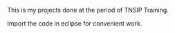 This is my projects done at the period of TNSIP Training.

Import the code in eclipse for convenient work.
